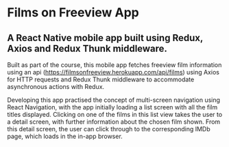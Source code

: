 # Films on Freeview App

## A React Native mobile app built using Redux, Axios and Redux Thunk middleware.

Built as part of the course, this mobile app fetches freeview film information using an api (https://filmsonfreeview.herokuapp.com/api/films) using Axios for HTTP requests and Redux Thunk middleware to accommodate asynchronous actions with Redux.

Developing this app practised the concept of multi-screen navigation using React Navigation, with the app initially loading a list screen with all the film titles displayed. Clicking on one of the films in this list view takes the user to a detail screen, with further information about the chosen film shown. From this detail screen, the user can click through to the corresponding IMDb page, which loads in the in-app browser.
